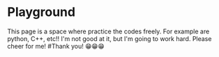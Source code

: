 # Playground
This page is a space where practice the codes freely. 
For example are python, C++, etc!! I'm not good at it, but I'm going to work hard.
Please cheer for me! 
#Thank you! 😁😁😁

